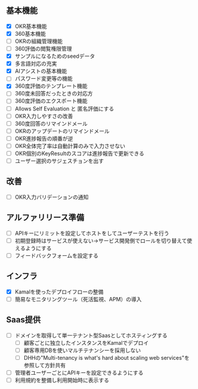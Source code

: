 ## 基本機能
- [x] OKR基本機能
- [x] 360基本機能
- [ ] OKRの組織管理機能
- [ ] 360評価の閲覧権限管理
- [x] サンプルになるためのseedデータ
- [x] 多言語対応の充実
- [x] AIアシストの基本機能
- [ ] パスワード変更等の機能
- [x] 360度評価のテンプレート機能
- [ ] 360度未回答だったときの対応方
- [ ] 360度評価のエクスポート機能
- [ ] Allows Self Evaluation と 匿名評価にする
- [ ] OKR入力しやすさの改善
- [ ] 360度回答のリマインドメール
- [ ] OKRのアップデートのリマインドメール
- [ ] OKR進捗報告の順番が逆
- [ ] OKR全体完了率は自動計算のみで入力させない
- [ ] OKR個別のKeyResultのスコアは進捗報告で更新できる
- [ ] ユーザー選択のサジェスチョンを出す

## 改善
- [ ] OKR入力バリデーションの通知

## アルファリリース準備
- [ ] APIキーにリミットを設定してホストをしてユーザーテストを行う
- [ ] 初期登録時はサービスが使えない→サービス開発側でロールを切り替えて使えるようにする
- [ ] フィードバックフォームを設定する

## インフラ
- [x] Kamalを使ったデプロイフローの整備
- [ ] 簡易なモニタリングツール（死活監視、APM）の導入

## Saas提供
- [ ] ドメインを取得して単一テナント型Saasとしてホスティングする
    - [ ] 顧客ごとに独立したインスタンスをKamalでデプロイ
    - [ ] 顧客専用DBを使いマルチテナンシーを採用しない
    - [ ] DHHの"Multi-tenancy is what's hard about scaling web services"を参照して方針共有
- [ ] 管理者ユーザーごとにAPIキーを設定できるようにする
- [ ] 利用規約を整備し利用開始時に表示する
